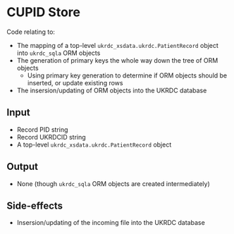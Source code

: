 # CUPID Store

Code relating to:

- The mapping of a top-level `ukrdc_xsdata.ukrdc.PatientRecord` object into `ukrdc_sqla` ORM objects
- The generation of primary keys the whole way down the tree of ORM objects
  - Using primary key generation to determine if ORM objects should be inserted, or update existing rows
- The insersion/updating of ORM objects into the UKRDC database

## Input

- Record PID string
- Record UKRDCID string
- A top-level `ukrdc_xsdata.ukrdc.PatientRecord` object

## Output

- None (though `ukrdc_sqla` ORM objects are created intermediately)

## Side-effects

- Insersion/updating of the incoming file into the UKRDC database
